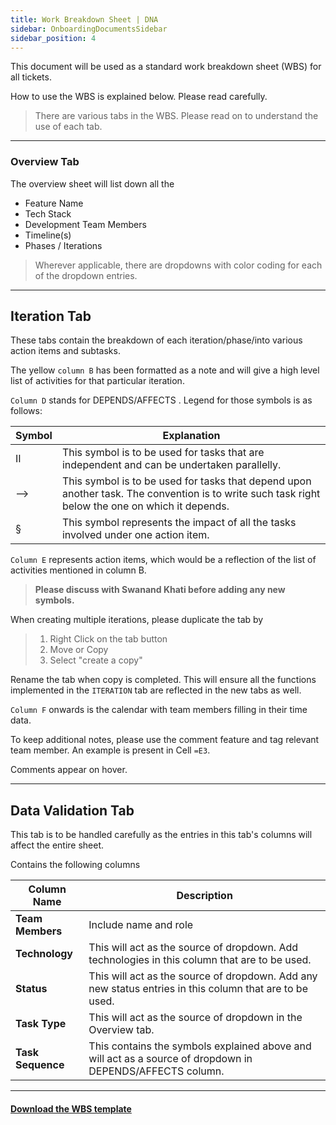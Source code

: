 ```yaml
---
title: Work Breakdown Sheet | DNA
sidebar: OnboardingDocumentsSidebar
sidebar_position: 4
---
```


This document will be used as a standard work breakdown sheet (WBS) for all tickets. 

How to use the WBS is explained below. Please read carefully. 

> There are various tabs in the WBS. Please read on to understand the use of each tab.

 - - -
### Overview Tab
			
The overview sheet will list down all the
- Feature Name
- Tech Stack		
- Development Team Members		
- Timeline(s)		
- Phases / Iterations

> Wherever applicable, there are dropdowns with color coding for each of the dropdown entries.	

 - - -
## Iteration Tab			

These tabs contain the breakdown of each iteration/phase/into various action items and subtasks.		

The yellow `column B` has been formatted as a note and will give a high level list of activities for that particular iteration.		

`Column D` stands for DEPENDS/AFFECTS . Legend for those symbols is as follows:	

|Symbol|Explanation|
|---|---|
| II |This symbol is to be used for tasks that are independent and can be undertaken parallelly.|	
|-->| This symbol is to be used for tasks that depend upon another task. The convention is to write such task right below the one on which it depends.|
|§|This symbol represents the impact of all the tasks involved under one action item.|

`Column E` represents action items, which would be a reflection of the list of activities mentioned in column B.

> **Please discuss with Swanand Khati before adding any new symbols.**

When creating multiple iterations, please duplicate the tab by
> 1. Right Click on the tab button
> 2. Move or Copy
> 3. Select "create a copy"

Rename the tab when copy is completed. This will ensure all the functions implemented in the `ITERATION` tab are reflected in the new tabs as well.

`Column F` onwards is the calendar with team members filling in their time data.

To keep additional notes, please use the comment feature and tag relevant team member. An example is present in Cell ```=E3```.

Comments appear on hover.	
			
 - - -			
## Data Validation Tab
			
This tab is to be handled carefully as the entries in this tab's columns will affect the entire sheet.		

Contains the following columns		

|Column Name| Description |
|--|--|
|**Team Members**|Include name and role|
|**Technology**|This will act as the source of dropdown. Add technologies in this column that are to be used.|
|**Status**|This will act as the source of dropdown. Add any new status entries in this column that are to be used.|
|**Task Type**|This will act as the source of dropdown in the Overview tab.|
|**Task Sequence**|This contains the symbols explained above and will act as a source of dropdown in DEPENDS/AFFECTS column.|

 - - -

#### <a href="/dna-kb/files/dna-knowledge-base/documentation-templates/work-breakdown-sheet-template.xlsx" download>Download the WBS template</a>

